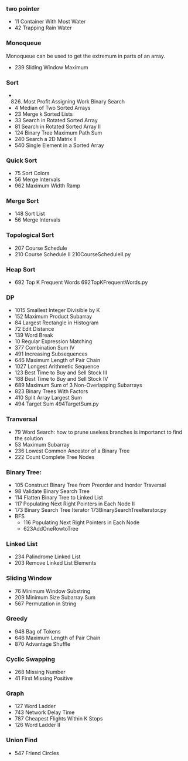 ### two pointer
- 11 Container With Most Water
- 42 Trapping Rain Water

### Monoqueue
Monoqueue can be used to get the extremum in parts of an array.
- 239 Sliding Window Maximum

### Sort
- 826. Most Profit Assigning Work
Binary Search
- 4   Median of Two Sorted Arrays
- 23  Merge k Sorted Lists
- 33  Search in Rotated Sorted Array
- 81  Search in Rotated Sorted Array II
- 124 Binary Tree Maximum Path Sum
- 240 Search a 2D Matrix II
- 540 Single Element in a Sorted Array

### Quick Sort
- 75 Sort Colors
- 56 Merge Intervals
- 962 Maximum Width Ramp

### Merge Sort
- 148 Sort List
- 56 Merge Intervals

### Topological Sort
- 207 Course Schedule
- 210 Course Schedule II
210CourseScheduleII.py

### Heap Sort
- 692 Top K Frequent Words
692TopKFrequentWords.py

### DP
- 1015 Smallest Integer Divisible by K
- 152 Maximum Product Subarray
- 84 Largest Rectangle in Histogram
- 72 Edit Distance
- 139 Word Break
- 10 Regular Expression Matching
- 377 Combination Sum IV
- 491 Increasing Subsequences
- 646 Maximum Length of Pair Chain
- 1027 Longest Arithmetic Sequence
- 123 Best Time to Buy and Sell Stock III
- 188 Best Time to Buy and Sell Stock IV
- 689 Maximum Sum of 3 Non-Overlapping Subarrays
- 823 Binary Trees With Factors
- 410 Split Array Largest Sum
- 494 Target Sum
494TargetSum.py


### Tranversal
- 79 Word Search: how to prune useless branches is importanct to find the solution
- 53 Maximum Subarray
- 236 Lowest Common Ancestor of a Binary Tree
- 222 Count Complete Tree Nodes


### Binary Tree:
- 105 Construct Binary Tree from Preorder and Inorder Traversal
- 98 Validate Binary Search Tree
- 114 Flatten Binary Tree to Linked List
- 117 Populating Next Right Pointers in Each Node II
- 173 Binary Search Tree Iterator
173BinarySearchTreeIterator.py
- BFS
  - 116 Populating Next Right Pointers in Each Node
  - 623AddOneRowtoTree

### Linked List
- 234 Palindrome Linked List
- 203 Remove Linked List Elements

### Sliding Window
- 76 Minimum Window Substring
- 209 Minimum Size Subarray Sum
- 567 Permutation in String

### Greedy
- 948 Bag of Tokens
- 646 Maximum Length of Pair Chain
- 870 Advantage Shuffle


### Cyclic Swapping
- 268 Missing Number
- 41 First Missing Positive

### Graph
- 127 Word Ladder
- 743 Network Delay Time
- 787 Cheapest Flights Within K Stops
- 126 Word Ladder II

### Union Find
- 547 Friend Circles
